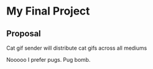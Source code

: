 # My Final Project

## Proposal

Cat gif sender will distribute cat gifs across all mediums

Nooooo I prefer pugs. Pug bomb.
